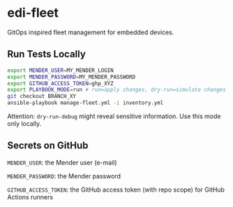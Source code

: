 # edi-fleet
GitOps inspired fleet management for embedded devices.

## Run Tests Locally

``` bash
export MENDER_USER=MY_MENDER_LOGIN
export MENDER_PASSWORD=MY_MENDER_PASSWORD
export GITHUB_ACCESS_TOKEN=ghp_XYZ
export PLAYBOOK_MODE=run # run=apply changes, dry-run=simulate changes (default), dry-run-debug=simulate changes and show debug information
git checkout BRANCH_XY
ansible-playbook manage-fleet.yml -i inventory.yml
```

Attention: `dry-run-debug` might reveal sensitive information. Use this mode only locally.

## Secrets on GitHub

`MENDER_USER`: the Mender user (e-mail)

`MENDER_PASSWORD`: the Mender password

`GITHUB_ACCESS_TOKEN`: the GitHub access token (with repo scope) for GitHub Actions runners
